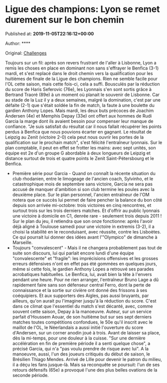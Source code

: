 
# Ligue des champions: Lyon se remet durement sur le bon chemin

Published at: **2019-11-05T22:16:12+00:00**

Author: ****

Original: [Challenges](https://www.challenges.fr/sport/ligue-des-champions-lyon-se-remet-durement-sur-le-bon-chemin_683319)

Toujours sur un fil: après son revers frustrant de l'aller à Lisbonne, Lyon a remis les choses en place en dominant non sans s'effrayer le Benfica (3-1) mardi, et s'est replacé dans le droit chemin vers la qualification pour les huitièmes de finale de la Ligue des champions.
Rien ne semble facile pour l'OL cette saison, mais cette fois-ci, cela a suffi. Bousculés par la réduction du score de Haris Seferovic (76e), les Lyonnais s'en sont sortis grâce à Bertrand Traoré (89e) à un moment où planait le souvenir de Lisbonne. Car au stade de la Luz il y a deux semaines, malgré la domination, c'est par une défaite (2-1) que s'était soldée la fin de match, la faute à une boulette du gardien Anthony Lopes.
Mais mardi, les deux buts précoces de Joachim Andersen (4e) et Memphis Depay (33e) ont offert aux hommes de Rudi Garcia la marge dont ils avaient besoin pour compenser leur manque de confiance.
"Je suis satisfait du résultat car il nous fallait récupérer les points perdus à Benfica que nous pouvions écarter en gagnant. Le résultat de Leipzig au Zenit (victoire 2-0) cela peut nous ouvrir les portes de la qualification sur le prochain match", s'est félicité l'entraîneur lyonnais.
Sur le plan comptable, il peut en effet se frotter les mains: avec sept unités, son équipe est 2e d'un groupe G abordable à deux longueurs de Leipzig et distance surtout de trois et quatre points le Zenit Saint-Pétersbourg et le Benfica.
- Première série pour Garcia -
Quand on connaît la récente situation du club rhodanien, entre le limogeage de l'ancien coach, Sylvinho, et le catastrophique mois de septembre sans victoire, Garcia ne sera pas accusé de manquer d'ambition si son club termine les poules avec la deuxième place.
Sur le plan personnel, l'ancien entraîneur de l'OM notera que ce succès lui permet de faire pencher la balance du bon côté depuis son arrivée mi-octobre: trois victoires en cinq rencontres, et surtout trois sur les trois derniers matches. Et d'offrir au public lyonnais une victoire à domicile en C1, denrée rare - seulement trois depuis 2011 !
Sur le plan du jeu, il retiendra que son onze fonctionne: après l'avoir déjà aligné à Toulouse samedi pour une victoire in extremis (3-2), il a choisi la stabilité en le reconduisant, avec réussite, contre les Lisboètes. Ce qui pourrait lui donner des idées avant l'"Olympico" de dimanche à Marseille.
- Toujours "convalescent" -
Mais il ne changera probablement pas tout de suite son discours, lui qui parlait encore lundi d'une équipe "convalescente" et "fragile": les imprécisions offensives et les grosses erreurs défensives n'ont en effet pas été gommées en quelques jours, même si cette fois, le gardien Anthony Lopes a retrouvé ses parades acrobatiques habituelles.
Le Benfica, lui, avait bien la tête à l'envers pendant une heure. Pour ne rien arranger, l'entraîneur Bruno Lage a dû rapidement faire sans son défenseur central Ferro, dont la perte de connaissance et la sortie sur civière ont donné des frissons à ses coéquipiers. Et aux supporters des Aigles, pas aussi bruyants, par ailleurs, qu'on aurait pu l'imaginer jusqu'à la réduction du score.
C'est dans ce climat que l'essentiel du match s'est décanté, avec, comme souvent cette saison, Depay à la manoeuvre. Auteur, sur un service parfait d'Houssem Aouar, de son huitième but sur ses sept derniers matches toutes compétitions confondues, le 50e qu'il inscrit avec le maillot de l'OL, le Néerlandais a aussi initié l'ouverture du score d'Andersen, sur un corner anodin joué à trois. Avant de laisser sa place, dès la mi-temps, pour une douleur à la cuisse.
"Sur une dernière accélération en fin de première période il a senti quelque chose", a précisé Garcia, qui n'a "pas voulu prendre de risque avec lui".
A la manoeuvre, aussi, l'un des joueurs critiqués du début de saison, le Brésilien Thiago Mendes. Arrivé de Lille pour devenir le patron du milieu, il a déçu les fans jusque-là. Mais sa reconquête se poursuit: l'un de ses retours défensifs (65e) a provoqué l'une des plus belles ovations de la seconde période.
